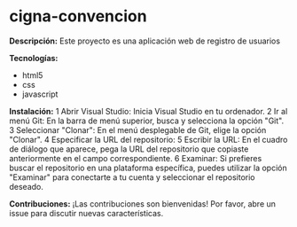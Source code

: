 # cigna-convencion

**Descripción:**
Este proyecto es una aplicación web de registro de usuarios

**Tecnologías:**
* html5
* css
* javascript

**Instalación:**
 1 Abrir Visual Studio: Inicia Visual Studio en tu ordenador.
 2 Ir al menú Git: En la barra de menú superior, busca y selecciona la opción "Git".
 3 Seleccionar "Clonar": En el menú desplegable de Git, elige la opción "Clonar".
 4 Especificar la URL del repositorio: 
 5 Escribir la URL: En el cuadro de diálogo que aparece, pega la URL del repositorio que copiaste anteriormente en el campo correspondiente.
 6 Examinar: Si prefieres buscar el repositorio en una plataforma específica, puedes utilizar la opción "Examinar" para conectarte a tu cuenta y seleccionar el repositorio deseado.

**Contribuciones:**
¡Las contribuciones son bienvenidas! Por favor, abre un issue para discutir nuevas características.

